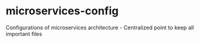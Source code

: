 # microservices-config
Configurations of microservices architecture - Centralized point to keep all important files
